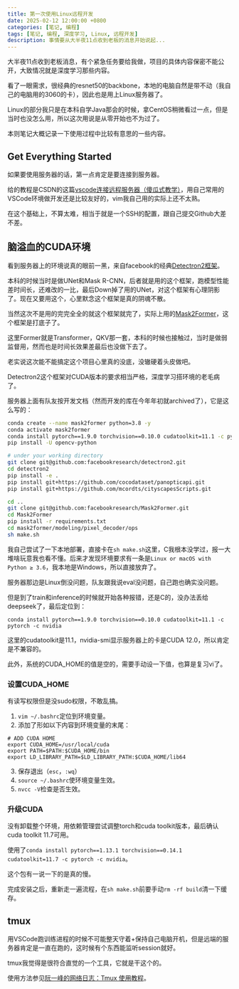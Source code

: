 ```yaml
---
title: 第一次使用Linux远程开发
date: 2025-02-12 12:00:00 +0800
categories: [笔记, 编程]
tags: [笔记, 编程, 深度学习, Linux, 远程开发]
description: 事情要从大半夜11点收到老板的消息开始说起...
---
```


大半夜11点收到老板消息，有个紧急任务要给我做，项目的具体内容保密不能公开，大致情况就是深度学习那些内容。

看了一眼需求，很经典的resnet50的backbone，本地的电脑自然是带不动（我自己的电脑用的3060的卡），因此也是用上Linux服务器了。

Linux的部分我只是在本科自学Java那会的时候，拿CentOS稍微看过一点，但是当时也没怎么用，所以这次用说是从零开始也不为过了。

本则笔记大概记录一下使用过程中比较有意思的一些内容。

## Get Everything Started

如果要使用服务器的话，第一点肯定是要连接到服务器。

给的教程是CSDN的这篇[vscode连接远程服务器（傻瓜式教学）](https://blog.csdn.net/zhaxun/article/details/120568402)，用自己常用的VSCode环境做开发还是比较友好的，vim我自己用的实际上还不太熟。

在这个基础上，不算太难，相当于就是一个SSH的配置，跟自己提交Github大差不差。

## 脑溢血的CUDA环境

看到服务器上的环境说真的眼前一黑，来自facebook的经典[Detectron2框架](https://github.com/facebookresearch/detectron2)。

本科的时候当时是做UNet和Mask R-CNN，后者就是用的这个框架，跑模型性能差时间长，还难改的一比，最后Down掉了用的UNet，对这个框架有心理阴影了。现在又要用这个，心里默念这个框架是真的阴魂不散。

当然这次不是用的完完全全的就这个框架就完了，实际上用的[Mask2Former](https://github.com/facebookresearch/Mask2Former)，这个框架是打底子了。

这里Former就是Transformer，QKV那一套，本科的时候也接触过，当时是做弱监督用，然而也是时间长效果差最后也没做下去了。

老实说这次能不能搞定这个项目心里真的没底，没辙硬着头皮做吧。

Detectron2这个框架对CUDA版本的要求相当严格，深度学习搭环境的老毛病了。

服务器上面有队友按开发文档（然而开发的库在今年年初就archived了），它是这么写的：

```bash
conda create --name mask2former python=3.8 -y
conda activate mask2former
conda install pytorch==1.9.0 torchvision==0.10.0 cudatoolkit=11.1 -c pytorch -c nvidia
pip install -U opencv-python

# under your working directory
git clone git@github.com:facebookresearch/detectron2.git
cd detectron2
pip install -e .
pip install git+https://github.com/cocodataset/panopticapi.git
pip install git+https://github.com/mcordts/cityscapesScripts.git

cd ..
git clone git@github.com:facebookresearch/Mask2Former.git
cd Mask2Former
pip install -r requirements.txt
cd mask2former/modeling/pixel_decoder/ops
sh make.sh
```

我自己尝试了一下本地部署，直接卡在`sh make.sh`这里，C我根本没学过，报一大堆啥玩意我也看不懂。后来才发现环境要求有一条是`Linux or macOS with Python ≥ 3.6`，我本地是Windows，所以直接放弃了。

服务器那边是Linux倒没问题，队友跟我说eval没问题，自己跑也确实没问题。

但是到了train和inference的时候就开始各种报错，还是C的，没办法丢给deepseek了，最后定位到：

`conda install pytorch==1.9.0 torchvision==0.10.0 cudatoolkit=11.1 -c pytorch -c nvidia`

这里的cudatoolkit是11.1，nvidia-smi显示服务器上的卡是CUDA 12.0，所以肯定是不兼容的。

此外，系统的CUDA_HOME的值是空的，需要手动设一下值，也算是复习vi了。

### 设置CUDA_HOME

有读写权限但是没sudo权限，不敢乱搞。

1. `vim ~/.bashrc`定位到环境变量。
2. 添加了形如以下内容到环境变量的末尾：
```
# ADD CUDA HOME
export CUDA_HOME=/usr/local/cuda
export PATH=$PATH:$CUDA_HOME/bin
export LD_LIBRARY_PATH=$LD_LIBRARY_PATH:$CUDA_HOME/lib64
```
3. 保存退出（`esc`，`:wq`）
4. `source ~/.bashrc`使环境变量生效。
5. `nvcc -V`检查是否生效。

### 升级CUDA

没有卸载整个环境，用依赖管理尝试调整torch和cuda toolkit版本，最后确认cuda toolkit 11.7可用。

使用了`conda install pytorch==1.13.1 torchvision==0.14.1 cudatoolkit=11.7 -c pytorch -c nvidia`。

这个包有一说一下的是真的慢。

完成安装之后，重新走一遍流程，在`sh make.sh`前要手动`rm -rf build`清一下缓存。

## tmux

用VSCode跑训练进程的时候不可能整天守着+保持自己电脑开机，但是远端的服务器肯定是一直在跑的，这时候有个东西能监听session就好。

tmux我觉得是很符合直觉的一个工具，它就是干这个的。

使用方法参见[阮一峰的网络日志：Tmux 使用教程](https://www.ruanyifeng.com/blog/2019/10/tmux.html)。